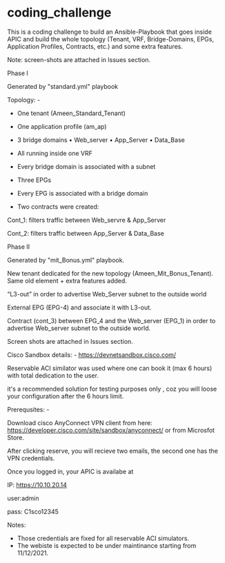 # coding_challenge

This is a coding challenge to build an Ansible-Playbook that goes inside APIC and build the whole topology (Tenant, VRF, Bridge-Domains, EPGs, Application Profiles, Contracts, etc.) and some extra features.

Note: screen-shots are attached in Issues section.


Phase I

Generated by "standard.yml" playbook

Topology: -

-	One tenant (Ameen_Standard_Tenant)
-	One application profile (am_ap)
-	3 bridge domains
•	Web_server
•	App_Server
•	Data_Base

-	All running inside one VRF

 
-	Every bridge domain is associated with a subnet

-	Three EPGs 
-	Every EPG is associated with a bridge domain
-	Two contracts were created: 


  Cont_1: filters traffic between Web_servre & App_Server

  Cont_2: filters traffic between App_Server & Data_Base


Phase II


Generated by "mit_Bonus.yml" playbook.

New tenant dedicated for the new topology (Ameen_Mit_Bonus_Tenant).
Same old element + extra features added.

“L3-out” in order to advertise Web_Server subnet to the outside world

External EPG (EPG-4) and associate it with L3-out.

Contract (cont_3) between EPG_4 and the Web_server (EPG_1) in order to advertise Web_server subnet to the outside world.

Screen shots are attached in Issues section.



Cisco Sandbox details: -
https://devnetsandbox.cisco.com/

Reservable ACI similator was used where one can book it (max 6 hours) with total dedication to the user.

it's a recommended solution for testing purposes only , coz you will loose your configuration after the 6 hours limit.

Prerequsites: -

Download cisco AnyConnect VPN client from here: https://developer.cisco.com/site/sandbox/anyconnect/ or from Microsfot Store.

After clicking reserve, you will recieve two emails, the second one has the VPN credentials.

Once you logged in, your APIC is availabe at 

IP: https://10.10.20.14

user:admin

pass: C1sco12345

Notes: 
- Those credentials are fixed for all reservable ACI simulators.
- The webiste is expected to be under maintinance starting from 11/12/2021.

